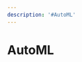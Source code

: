 ```yaml
---
description: '#AutoML'
---
```


# AutoML

<figure><img src="../../../.gitbook/assets/AutoML_최종발표 01.png" alt=""><figcaption></figcaption></figure>

<figure><img src="../../../.gitbook/assets/AutoML_최종발표 02.png" alt=""><figcaption></figcaption></figure>

<figure><img src="../../../.gitbook/assets/AutoML_최종발표 03.png" alt=""><figcaption></figcaption></figure>

<figure><img src="../../../.gitbook/assets/AutoML_최종발표 04.png" alt=""><figcaption></figcaption></figure>

<figure><img src="../../../.gitbook/assets/AutoML_최종발표 05.png" alt=""><figcaption></figcaption></figure>

<figure><img src="../../../.gitbook/assets/AutoML_최종발표 06.png" alt=""><figcaption></figcaption></figure>

<figure><img src="../../../.gitbook/assets/AutoML_최종발표 07.png" alt=""><figcaption></figcaption></figure>

<figure><img src="../../../.gitbook/assets/AutoML_최종발표 08.png" alt=""><figcaption></figcaption></figure>

<figure><img src="../../../.gitbook/assets/AutoML_최종발표 09.png" alt=""><figcaption></figcaption></figure>

<figure><img src="../../../.gitbook/assets/AutoML_최종발표 10.png" alt=""><figcaption></figcaption></figure>

<figure><img src="../../../.gitbook/assets/AutoML_최종발표 11.png" alt=""><figcaption></figcaption></figure>

<figure><img src="../../../.gitbook/assets/AutoML_최종발표 12.png" alt=""><figcaption></figcaption></figure>

<figure><img src="../../../.gitbook/assets/AutoML_최종발표 13.png" alt=""><figcaption></figcaption></figure>

<figure><img src="../../../.gitbook/assets/AutoML_최종발표 14.png" alt=""><figcaption></figcaption></figure>

<figure><img src="../../../.gitbook/assets/AutoML_최종발표 15.png" alt=""><figcaption></figcaption></figure>

<figure><img src="../../../.gitbook/assets/AutoML_최종발표 16.png" alt=""><figcaption></figcaption></figure>

<figure><img src="../../../.gitbook/assets/AutoML_최종발표 17.png" alt=""><figcaption></figcaption></figure>

<figure><img src="../../../.gitbook/assets/AutoML_최종발표 18.png" alt=""><figcaption></figcaption></figure>

<figure><img src="../../../.gitbook/assets/AutoML_최종발표 19.png" alt=""><figcaption></figcaption></figure>

<figure><img src="../../../.gitbook/assets/AutoML_최종발표 20.png" alt=""><figcaption></figcaption></figure>

<figure><img src="../../../.gitbook/assets/AutoML_최종발표 21.png" alt=""><figcaption></figcaption></figure>

<figure><img src="../../../.gitbook/assets/AutoML_%E1%84%8E%E1%85%AC%E1%84%8C%E1%85%A9%E1%86%BC%E1%84%87%E1%85%A1%E1%86%AF%E1%84%91%E1%85%AD-22.png" alt=""><figcaption></figcaption></figure>

<figure><img src="../../../.gitbook/assets/AutoML_%E1%84%8E%E1%85%AC%E1%84%8C%E1%85%A9%E1%86%BC%E1%84%87%E1%85%A1%E1%86%AF%E1%84%91%E1%85%AD-23.png" alt=""><figcaption></figcaption></figure>

<figure><img src="../../../.gitbook/assets/AutoML_%E1%84%8E%E1%85%AC%E1%84%8C%E1%85%A9%E1%86%BC%E1%84%87%E1%85%A1%E1%86%AF%E1%84%91%E1%85%AD-24.png" alt=""><figcaption></figcaption></figure>

<figure><img src="../../../.gitbook/assets/AutoML_%E1%84%8E%E1%85%AC%E1%84%8C%E1%85%A9%E1%86%BC%E1%84%87%E1%85%A1%E1%86%AF%E1%84%91%E1%85%AD-25.png" alt=""><figcaption></figcaption></figure>

